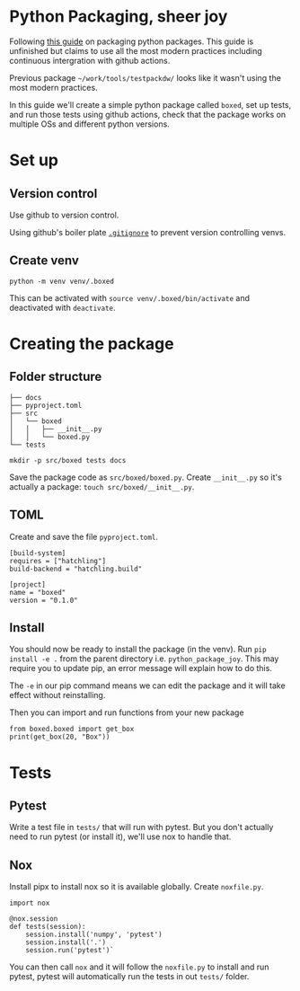 # Python Packaging, sheer joy
Following [this guide](https://python-packaging-tutorial.readthedocs.io/en/latest/index.html)
on packaging python packages. This guide is unfinished
but claims to use all the most modern practices including continuous
intergration with github actions.

Previous package `~/work/tools/testpackdw/` looks like it wasn't
using the most modern practices.

In this guide we'll create a simple python package called `boxed`,
set up tests, and run those tests using github actions,
check that the package works on multiple OSs and different python versions.

# Set up
## Version control
Use github to version control.

Using github's boiler plate [`.gitignore`](https://github.com/github/gitignore/blob/main/Python.gitignore) to prevent
version controlling venvs.

## Create venv
`python -m venv venv/.boxed`

This can be activated with `source venv/.boxed/bin/activate` and deactivated with `deactivate`.

# Creating the package

## Folder structure
```
├── docs
├── pyproject.toml
├── src
│   └── boxed
│   │   ├── __init__.py
│   │   └── boxed.py
└── tests
```

```mkdir -p src/boxed tests docs```

Save the package code as `src/boxed/boxed.py`.
Create `__init__.py` so it's actually a package:
`touch src/boxed/__init__.py`.

## TOML
Create and save the file `pyproject.toml`.

```
[build-system]
requires = ["hatchling"]
build-backend = "hatchling.build"

[project]
name = "boxed"
version = "0.1.0"
```

## Install
You should now be ready to install the package (in the
venv).
Run `pip install -e .` from the parent directory i.e.
`python_package_joy`. This may require you to update pip,
an error message will explain how to do this.

The `-e` in our pip command means we can edit the package
and it will take effect without reinstalling.

Then you can import and run functions from your new package
```
from boxed.boxed import get_box
print(get_box(20, "Box"))
```

# Tests
## Pytest
Write a test file in `tests/` that will run with pytest.
But you don't actually need to run pytest (or install it),
we'll use nox to handle that.

## Nox
Install pipx to install nox so it is available globally.
Create `noxfile.py`.
```
import nox

@nox.session
def tests(session):
    session.install('numpy', 'pytest')
    session.install('.')
    session.run('pytest')`
```

You can then call `nox` and it will follow the `noxfile.py` to
install and run pytest, pytest will automatically run the tests in
out `tests/` folder.